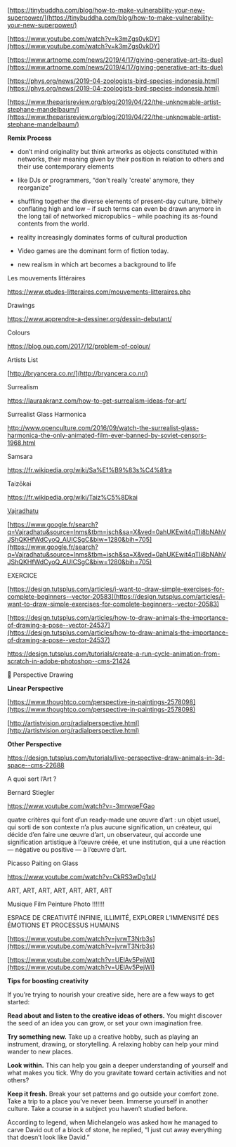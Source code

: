 [https://tinybuddha.com/blog/how-to-make-vulnerability-your-new-superpower/](https://tinybuddha.com/blog/how-to-make-vulnerability-your-new-superpower/)

[https://www.youtube.com/watch?v=k3mZgs0vkDY](https://www.youtube.com/watch?v=k3mZgs0vkDY)

[https://www.artnome.com/news/2019/4/17/giving-generative-art-its-due](https://www.artnome.com/news/2019/4/17/giving-generative-art-its-due)

[https://phys.org/news/2019-04-zoologists-bird-species-indonesia.html](https://phys.org/news/2019-04-zoologists-bird-species-indonesia.html)

[https://www.theparisreview.org/blog/2019/04/22/the-unknowable-artist-stephane-mandelbaum/](https://www.theparisreview.org/blog/2019/04/22/the-unknowable-artist-stephane-mandelbaum/)

**Remix Process**

+ don’t mind originality but think artworks as objects constituted within networks, their meaning given by their position in relation to others and their use contemporary elements

+ like DJs or programmers, “don't really 'create' anymore, they reorganize"

+ shuffling together the diverse elements of present-day culture, blithely conflating high and low – if such terms can even be drawn anymore in the long tail of networked micropublics – while poaching its as-found contents from the world.

+ reality increasingly dominates forms of cultural production

+ Video games are the dominant form of fiction today.

+ new realism in which art becomes a background to life

Les mouvements littéraires

https://www.etudes-litteraires.com/mouvements-litteraires.php

Drawings

https://www.apprendre-a-dessiner.org/dessin-debutant/

Colours

https://blog.oup.com/2017/12/problem-of-colour/

Artists List

[http://bryancera.co.nr/](http://bryancera.co.nr/)

Surrealism

https://lauraakranz.com/how-to-get-surrealism-ideas-for-art/

Surrealist Glass Harmonica

http://www.openculture.com/2016/09/watch-the-surrealist-glass-harmonica-the-only-animated-film-ever-banned-by-soviet-censors-1968.html

Samsara

https://fr.wikipedia.org/wiki/Sa%E1%B9%83s%C4%81ra

Taizōkai

https://fr.wikipedia.org/wiki/Taiz%C5%8Dkai

[Vajradhatu](https://www.google.fr/search?q=Vajradhatu&source=lnms&tbm=isch&sa=X&ved=0ahUKEwit4qTIi8bNAhVJShQKHfWdCyoQ_AUICSgC&biw=1280&bih=705)

[https://www.google.fr/search?q=Vajradhatu&source=lnms&tbm=isch&sa=X&ved=0ahUKEwit4qTIi8bNAhVJShQKHfWdCyoQ_AUICSgC&biw=1280&bih=705](https://www.google.fr/search?q=Vajradhatu&source=lnms&tbm=isch&sa=X&ved=0ahUKEwit4qTIi8bNAhVJShQKHfWdCyoQ_AUICSgC&biw=1280&bih=705)

EXERCICE

[https://design.tutsplus.com/articles/i-want-to-draw-simple-exercises-for-complete-beginners--vector-20583](https://design.tutsplus.com/articles/i-want-to-draw-simple-exercises-for-complete-beginners--vector-20583)

[https://design.tutsplus.com/articles/how-to-draw-animals-the-importance-of-drawing-a-pose--vector-24537](https://design.tutsplus.com/articles/how-to-draw-animals-the-importance-of-drawing-a-pose--vector-24537)

https://design.tutsplus.com/tutorials/create-a-run-cycle-animation-from-scratch-in-adobe-photoshop--cms-21424

🌟 Perspective Drawing

**Linear Perspective**

[https://www.thoughtco.com/perspective-in-paintings-2578098](https://www.thoughtco.com/perspective-in-paintings-2578098)

[http://artistvision.org/radialperspective.html](http://artistvision.org/radialperspective.html)

**Other Perspective**

https://design.tutsplus.com/tutorials/live-perspective-draw-animals-in-3d-space--cms-22688

A quoi sert l’Art ?

Bernard Stiegler

https://www.youtube.com/watch?v=-3mrwqeFGao

quatre critères qui font d’un ready-made une œuvre d’art : un objet usuel, qui sorti de son contexte n’a plus aucune signification, un créateur, qui décide d’en faire une œuvre d’art, un observateur, qui accorde une signification artistique à l’œuvre créée, et une institution, qui a une réaction — négative ou positive — à l’œuvre d’art.

Picasso Paiting on Glass

https://www.youtube.com/watch?v=CkRS3wDg1xU

ART, ART, ART, ART, ART, ART, ART

Musique Film Peinture Photo !!!!!!!

ESPACE DE CREATIVITÉ INFINIE, ILLIMITÉ, EXPLORER L’IMMENSITÉ DES ÉMOTIONS ET PROCESSUS HUMAINS

[https://www.youtube.com/watch?v=jvrwT3Nrb3s](https://www.youtube.com/watch?v=jvrwT3Nrb3s)

[https://www.youtube.com/watch?v=UElAv5PejWI](https://www.youtube.com/watch?v=UElAv5PejWI)

**Tips for boosting creativity**

If you’re trying to nourish your creative side, here are a few ways to get started:

**Read about and listen to the creative ideas of others.** You might discover the seed of an idea you can grow, or set your own imagination free.

**Try something new.** Take up a creative hobby, such as playing an instrument, drawing, or storytelling. A relaxing hobby can help your mind wander to new places.

**Look within.** This can help you gain a deeper understanding of yourself and what makes you tick. Why do you gravitate toward certain activities and not others?

**Keep it fresh.** Break your set patterns and go outside your comfort zone. Take a trip to a place you’ve never been. Immerse yourself in another culture. Take a course in a subject you haven’t studied before.

According to legend, when Michelangelo was asked how he managed to carve David out of a block of stone, he replied, “I just cut away everything that doesn’t look like David.”